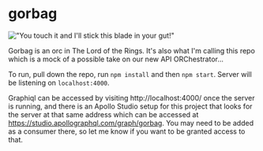 # gorbag

!["You touch it and I'll stick this blade in your gut!"](http://pm1.narvii.com/6880/d10210dd82032ac01b2cdf7e97f5bb46408f493br1-1260-516v2_uhq.jpg)

Gorbag is an orc in The Lord of the Rings. It's also what I'm calling this repo which is a mock of a possible take on our new API ORChestrator...

To run, pull down the repo, run `npm install` and then `npm start`. Server will be listening on `localhost:4000`.

Graphiql can be accessed by visiting http://localhost:4000/ once the server is running, and there is an Apollo Studio setup for this project that looks for the server at that same address which can be accessed at https://studio.apollographql.com/graph/gorbag. You may need to be added as a consumer there, so let me know if you want to be granted access to that.
